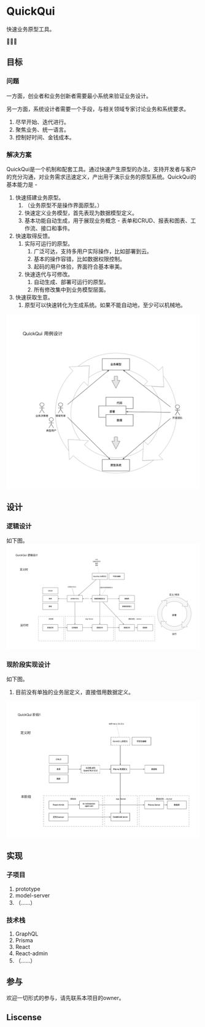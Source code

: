 # QuickQui

快速业务原型工具。

🥚🐣🐥

## 目标

### 问题

一方面，创业者和业务创新者需要最小系统来验证业务设计。

另一方面，系统设计者需要一个手段，与相关领域专家讨论业务和系统要求。 

1. 尽早开始、迭代进行。
2. 聚焦业务、统一语言。
3. 控制好时间、金钱成本。

### 解决方案

QuickQui是一个机制和配套工具。通过快速产生原型的办法，支持开发者与客户的充分沟通，对业务需求迅速定义，产出用于演示业务的原型系统。QuickQui的基本能力是 - 

1. 快速搭建业务原型。
   1. （业务原型不是操作界面原型。）
   2. 快速定义业务模型，首先表现为数据模型定义。
   3. 基本功能自动生成，用于展现业务概念 - 表单和CRUD、报表和图表、工作流、接口和事件。
2. 快速取得反馈。
   1. 实际可运行的原型。
      1. 广泛可达，支持多用户实际操作，比如部署到云。
      2. 基本的操作容错，比如数据权限控制。
      3. 起码的用户体验，界面符合基本审美。
   2. 快速迭代与可修改。
      1. 自动生成、部署可运行的原型。
      2. 所有修改集中到业务模型层面。
3. 快速获取生意。
   1. 原型可以快速转化为生成系统。如果不能自动地，至少可以机械地。

![QuickQui 用例设计](./doc/QuickQui%20用例设计.png)


## 设计

### 逻辑设计

如下图。
![QuickQui 逻辑设计](./doc/QuickQui%20逻辑设计.png)

### 现阶段实现设计

如下图。  

1. 目前没有单独的业务层定义，直接借用数据定义。


![QuickQui 阶段1](./doc/QuickQui%20阶段1.png)

## 实现

### 子项目

1. prototype
2. model-server
3. （……）

### 技术栈

1. GraphQL
2. Prisma
2. React
3. React-admin
3. （……）

## 参与

欢迎一切形式的参与，请先联系本项目的owner。

## Liscense
